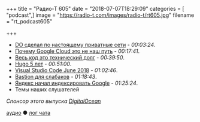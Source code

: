 +++
title = "Радио-Т 605"
date = "2018-07-07T18:29:09"
categories = [ "podcast",]
image = "https://radio-t.com/images/radio-t/rt605.jpg"
filename = "rt_podcast605"

+++

- [DO сделал по настоящему приватные сети](https://www.digitalocean.com/docs/release-notes/2018/private-networking/) - *00:03:24*.
- [Почему Google Cloud это не наш путь](https://medium.com/@serverpunch/why-you-should-not-use-google-cloud-75ea2aec00de) - *00:17:41*.
- [Весь код это технический долг](https://www.tokyodev.com/2018/07/05/all-code-is-technical-debt/) - *00:39:50*.
- [Hugo 5 лет](https://gohugo.io/news/lets-celebrate-hugos-5th-birthday/) - *00:51:00*.
- [Visual Studio Code June 2018](https://code.visualstudio.com/updates/v1_25) - *01:02:46*.
- [Bastion для слабаков](https://medium.com/@henriksylvesterpedersen/you-dont-need-that-bastion-host-cd1b1717a9e7) - *01:18:43*.
- [Яндекс начал индексировать Google](https://habr.com/post/416219/) - *01:25:24*.
- Темы наших слушателей

*Спонсор этого выпуска [DigitalOcean](https://www.digitalocean.com)*


[аудио](http://cdn.radio-t.com/rt_podcast605.mp3) ● [лог чата](http://chat.radio-t.com/logs/radio-t-605.html)
<audio src="http://cdn.radio-t.com/rt_podcast605.mp3" preload="none"></audio>